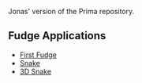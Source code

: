 Jonas' version of the Prima repository.

## Fudge Applications
* [First Fudge](FirstFudge\Main.html)
* [Snake](Snake\Main.html)
* [3D Snake](Snake3D\Main.html)